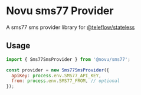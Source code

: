 # Novu sms77 Provider

A sms77 sms provider library for [@teleflow/stateless](https://github.com/khulnasoft/teleflow)

## Usage

```javascript
import { Sms77SmsProvider } from '@novu/sms77';

const provider = new Sms77SmsProvider({
  apiKey: process.env.SMS77_API_KEY,
  from: process.env.SMS77_FROM, // optional
});
```
